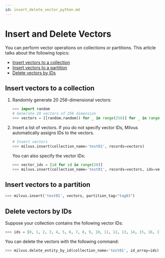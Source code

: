 ```yaml
---
id: insert_delete_vector_python.md
---
```



# Insert and Delete Vectors

You can perform vector operations on collections or partitions. This article talks about the following topics:

- [Insert vectors to a collection](#insert-vector-to-collection)
- [Insert vectors to a partition](#insert-vector-to-partition)
- [Delete vectors by IDs](#delete-vector)

## Insert vectors to a collection
<a name="insert-vector-to-collection"></a>

1. Randomly generate 20 256-dimensional vectors:

   ```python
   >>> import random
   # Generate 20 vectors of 256 dimension
   >>> vectors = [[random.random() for _ in range(256)] for _ in range(20)]
   ```

2. Insert a list of vectors. If you do not specify vector IDs, Milvus automatically assigns IDs to the vectors.

   ```python
   # Insert vectors
   >>> milvus.insert(collection_name='test01', records=vectors)
   ```

   You can also specify the vector IDs:

   ```python
   >>> vector_ids = [id for id in range(20)]
   >>> milvus.insert(collection_name='test01', records=vectors, ids=vector_ids)
   ```

## Insert vectors to a partition
<a name="insert-vector-to-partition"></a>

```python
>>> milvus.insert('test01', vectors, partition_tag="tag01")
```

## Delete vectors by IDs
<a name="delete-vector"></a>

Suppose your collection contains the following vector IDs:

```python
>>> ids = [0, 1, 2, 3, 4, 5, 6, 7, 8, 9, 10, 11, 12, 13, 14, 15, 16, 17, 18, 19]
```

You can delete the vectors with the following command:

```python
>>> milvus.delete_entity_by_id(collection_name='test01', id_array=ids)
```
